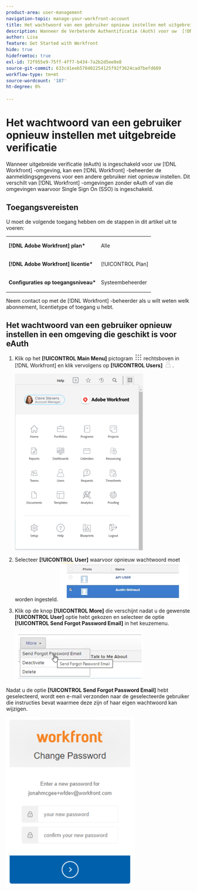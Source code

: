 ```yaml
---
product-area: user-management
navigation-topic: manage-your-workfront-account
title: Het wachtwoord van een gebruiker opnieuw instellen met uitgebreide verificatie
description: Wanneer de Verbeterde Authentificatie (Auth) voor uw  [!DNL Workfront]  Milieu wordt toegelaten, a  [!DNL Workfront]  beheerder kan login geloofsbrieven voor een andere gebruiker niet terugstellen. Dit verschilt van  [!DNL Workfront]  milieu's zonder eAuth of die milieu's waarvoor Enig Sign On (SSO) wordt toegelaten.
author: Lisa
feature: Get Started with Workfront
hide: true
hidefromtoc: true
exl-id: 72f955e9-75ff-4ff7-b434-7a2b2d5ee0e8
source-git-commit: 633c41eeb570402254125f92f3624cad7befd609
workflow-type: tm+mt
source-wordcount: '187'
ht-degree: 0%

---
```


# Het wachtwoord van een gebruiker opnieuw instellen met uitgebreide verificatie

<!--This article has been hidden by request-->

Wanneer uitgebreide verificatie (eAuth) is ingeschakeld voor uw [!DNL Workfront] -omgeving, kan een [!DNL Workfront] -beheerder de aanmeldingsgegevens voor een andere gebruiker niet opnieuw instellen. Dit verschilt van [!DNL Workfront] -omgevingen zonder eAuth of van die omgevingen waarvoor Single Sign On (SSO) is ingeschakeld.

## Toegangsvereisten

U moet de volgende toegang hebben om de stappen in dit artikel uit te voeren:

<table style="table-layout:auto"> 
 <col> 
 <col> 
 <tbody> 
  <tr> 
   <td role="rowheader"><strong>[!DNL Adobe Workfront] plan*</strong></td> 
   <td> <p> Alle</p> </td> 
  </tr> 
  <tr> 
   <td role="rowheader"><strong>[!DNL Adobe Workfront] licentie*</strong></td> 
   <td> <p>[!UICONTROL Plan]</p> </td> 
  </tr> 
  <tr> 
   <td role="rowheader"><strong>Configuraties op toegangsniveau*</strong></td> 
   <td> <p>Systeembeheerder </p> </td> 
  </tr> 
 </tbody> 
</table>

Neem contact op met de [!DNL Workfront] -beheerder als u wilt weten welk abonnement, licentietype of toegang u hebt.

## Het wachtwoord van een gebruiker opnieuw instellen in een omgeving die geschikt is voor eAuth

1. Klik op het **[!UICONTROL Main Menu]** pictogram ![](assets/main-menu-icon.png) rechtsboven in [!DNL Workfront] en klik vervolgens op **[!UICONTROL Users]** ![](assets/users-icon-in-main-menu.png) .

   ![](assets/main-menu-options-350x481.png)

1. Selecteer **[!UICONTROL User]** waarvoor opnieuw wachtwoord moet worden ingesteld.
   ![](assets/100520classicnweselectuser-350x105.png)

1. Klik op de knop **[!UICONTROL More]** die verschijnt nadat u de gewenste **[!UICONTROL User]** optie hebt gekozen en selecteer de optie **[!UICONTROL Send Forgot Password Email]** in het keuzemenu.

   ![](assets/100520classicnwesendemail-350x134.png)

Nadat u de optie **[!UICONTROL Send Forgot Password Email]** hebt geselecteerd, wordt een e-mail verzonden naar de geselecteerde gebruiker die instructies bevat waarmee deze zijn of haar eigen wachtwoord kan wijzigen.

![](assets/pwresetemail-resized-350x461.png)
